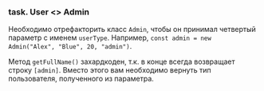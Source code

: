 ### task. **User <> Admin**

Необходимо отрефакторить класс `Admin`, чтобы он принимал четвертый параметр с именем `userType`. Например, `const admin = new Admin("Alex", "Blue", 20, "admin")`. 

Метод `getFullName()` захардкоден, т.к. в конце всегда возвращает строку `[admin]`. Вместо этого вам необходимо вернуть тип пользователя, полученного из параметра.